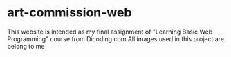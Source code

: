 # art-commission-web

This website is intended as my final assignment of "Learning Basic Web Programming" course from Dicoding.com
All images used in this project are belong to me